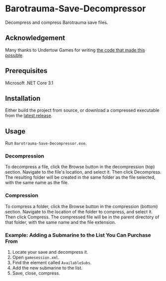 # Barotrauma-Save-Decompressor
Decompress and compress Barotrauma save files.

## Acknowledgement

Many thanks to Undertow Games for writing [the code that made this possible](https://github.com/Regalis11/Barotrauma/blob/master/Barotrauma/BarotraumaShared/SharedSource/Utils/SaveUtil.cs).

## Prerequisites

Microsoft .NET Core 3.1

## Installation

Either build the project from source, or download a compressed executable from the [latest release](https://github.com/Jlobblet/Barotrauma-Save-Decompressor/releases/latest).

## Usage

Run `Barotrauma-Save-Decompressor.exe`.

### Decompression

To decompress a file, click the Browse button in the decompression (top) section.
Navigate to the file's location, and select it.
Then click Decompress.
The resulting folder will be created in the same folder as the file selected, with the same name as the file.

### Compression

To compress a folder, click the Browse button in the compression (bottom) section.
Navigate to the location of the folder to compress, and select it.
Then click Compress.
The compressed file will be in the parent directory of that folder, with the same name and the file extension.

### Example: Adding a Submarine to the List You Can Purchase From

1. Locate your save and decompress it.
2. Open `gamesession.xml`.
3. Find the element called `AvailableSubs`.
4. Add the new submarine to the list.
5. Save, close, compress.
